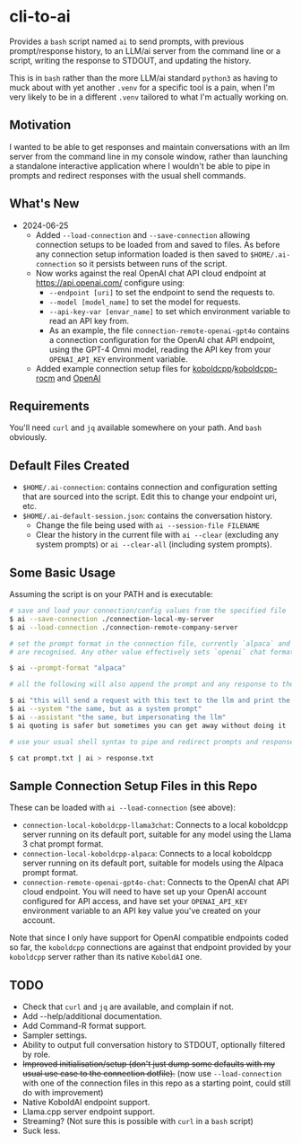 # cli-to-ai

Provides a `bash` script named `ai` to send prompts, with previous prompt/response history, to an LLM/ai server from the command line or a script, writing the response to STDOUT, and updating the history.

This is in `bash` rather than the more LLM/ai standard `python3` as having to muck about with yet another `.venv` for a specific tool is a pain, when I'm very likely to be in a different `.venv` tailored to what I'm actually working on.

## Motivation

I wanted to be able to get responses and maintain conversations with an llm server from the command line in my console window, rather than launching a standalone interactive application where I wouldn't be able to pipe in prompts and redirect responses with the usual shell commands.

## What's New

- 2024-06-25
  - Added `--load-connection` and `--save-connection` allowing connection setups to be loaded from and saved to files. As before any connection setup information loaded is then saved to `$HOME/.ai-connection` so it persists between runs of the script.
  - Now works against the real OpenAI chat API cloud endpoint at https://api.openai.com/ configure using:
    - `--endpoint [uri]` to set the endpoint to send the requests to.
    - `--model [model_name]` to set the model for requests.
    - `--api-key-var [envar_name]` to set which environment variable to read an API key from.
    - As an example, the file `connection-remote-openai-gpt4o` contains a connection configuration for the OpenAI chat API endpoint, using the GPT-4 Omni model, reading the API key from your `OPENAI_API_KEY` environment variable.
  - Added example connection setup files for [koboldcpp](https://github.com/LostRuins/koboldcpp)/[koboldcpp-rocm](https://github.com/YellowRoseCx/koboldcpp-rocm/) and [OpenAI](https://openai.com/)

## Requirements

You'll need `curl` and `jq` available somewhere on your path. And `bash` obviously.

## Default Files Created

- `$HOME/.ai-connection`: contains connection and configuration setting that are sourced into the script. Edit this to change your endpoint uri, etc.
- `$HOME/.ai-default-session.json`: contains the conversation history.
  - Change the file being used with `ai --session-file FILENAME`
  - Clear the history in the current file with `ai --clear` (excluding any system prompts) or `ai --clear-all` (including system prompts).

## Some Basic Usage

Assuming the script is on your PATH and is executable:

```bash session
# save and load your connection/config values from the specified file
$ ai --save-connection ./connection-local-my-server
$ ai --load-connection ./connection-remote-company-server

# set the prompt format in the connection file, currently `alpaca` and `llama3chat`
# are recognised. Any other value effectively sets `openai` chat format.

$ ai --prompt-format "alpaca"

# all the following will also append the prompt and any response to the session file

$ ai "this will send a request with this text to the llm and print the response to STDOUT"
$ ai --system "the same, but as a system prompt"
$ ai --assistant "the same, but impersonating the llm"
$ ai quoting is safer but sometimes you can get away without doing it

# use your usual shell syntax to pipe and redirect prompts and responses

$ cat prompt.txt | ai > response.txt
```

## Sample Connection Setup Files in this Repo

These can be loaded with `ai --load-connection` (see above):

- `connection-local-koboldcpp-llama3chat`: Connects to a local koboldcpp server running on its default port, suitable for any model using the Llama 3 chat prompt format.
- `connection-local-koboldcpp-alpaca`: Connects to a local koboldcpp server running on its default port, suitable for models using the Alpaca prompt format.
- `connection-remote-openai-gpt4o-chat`: Connects to the OpenAI chat API cloud endpoint. You will need to have set up your OpenAI account configured for API access, and have set your `OPENAI_API_KEY` environment variable to an API key value you've created on your account.

Note that since I only have support for OpenAI compatible endpoints coded so far, the `koboldcpp` connections are against that endpoint provided by your `koboldcpp` server rather than its native `KoboldAI` one.

## TODO

- Check that `curl` and `jq` are available, and complain if not.
- Add --help/additional documentation.
- Add Command-R format support.
- Sampler settings.
- Ability to output full conversation history to STDOUT, optionally filtered by role.
- ~~Improved initialisation/setup (don't just dump some defaults with my usual use case to the connection dotfile).~~ (now use `--load-connection` with one of the connection files in this repo as a starting point, could still do with improvement)
- Native KoboldAI endpoint support.
- Llama.cpp server endpoint support.
- Streaming? (Not sure this is possible with `curl` in a `bash` script)
- Suck less.
